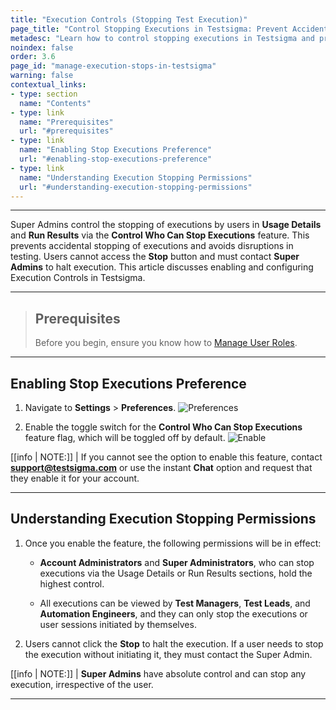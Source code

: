```yaml
---
title: "Execution Controls (Stopping Test Execution)"
page_title: "Control Stopping Executions in Testsigma: Prevent Accidental Stops"
metadesc: "Learn how to control stopping executions in Testsigma and prevent accidental stops. Admins have the highest control, while user accounts need to contact the admin."
noindex: false
order: 3.6
page_id: "manage-execution-stops-in-testsigma"
warning: false
contextual_links:
- type: section
  name: "Contents"
- type: link
  name: "Prerequisites"
  url: "#prerequisites"
- type: link
  name: "Enabling Stop Executions Preference"
  url: "#enabling-stop-executions-preference"
- type: link
  name: "Understanding Execution Stopping Permissions"
  url: "#understanding-execution-stopping-permissions"
---
```



---


Super Admins control the stopping of executions by users in **Usage Details** and **Run Results** via the **Control Who Can Stop Executions** feature. This prevents accidental stopping of executions and avoids disruptions in testing. Users cannot access the **Stop** button and must contact **Super Admins** to halt execution. This article discusses enabling and configuring Execution Controls in Testsigma.


---


> ## **Prerequisites**
>
> 
> Before you begin, ensure you know how to [Manage User Roles](https://testsigma.com/docs/collaboration/users-roles/).



---

## **Enabling Stop Executions Preference**

1. Navigate to **Settings** > **Preferences**.
![Preferences](https://s3.amazonaws.com/static-docs.testsigma.com/new_images/projects/applications/Enabling_Stop_Executions_Preference_1.1.png)

2. Enable the toggle switch for the **Control Who Can Stop Executions** feature flag, which will be toggled off by default. 
![Enable](https://s3.amazonaws.com/static-docs.testsigma.com/new_images/projects/applications/Enabling_Stop_Executions_Preference_2.png)


[[info | NOTE:]]
| If you cannot see the option to enable this feature, contact **support@testsigma.com** or use the instant **Chat** option and request that they enable it for your account.


---


## **Understanding Execution Stopping Permissions**

1. Once you enable the feature, the following permissions will be in effect:

   - **Account Administrators** and **Super Administrators**, who can stop executions via the Usage Details or Run Results sections, hold the highest control.

   - All executions can be viewed by **Test Managers**, **Test Leads**, and **Automation Engineers**, and they can only stop the executions or user sessions initiated by themselves.

2. Users cannot click the **Stop** to halt the execution. If a user needs to stop the execution without initiating it, they must contact the Super Admin.


[[info | NOTE:]]
| **Super Admins** have absolute control and can stop any execution, irrespective of the user.

---
